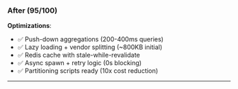 ### After (95/100)

**Optimizations**:

- ✅ Push-down aggregations (200-400ms queries)
- ✅ Lazy loading + vendor splitting (~800KB initial)
- ✅ Redis cache with stale-while-revalidate
- ✅ Async spawn + retry logic (0s blocking)
- ✅ Partitioning scripts ready (10x cost reduction)

---
